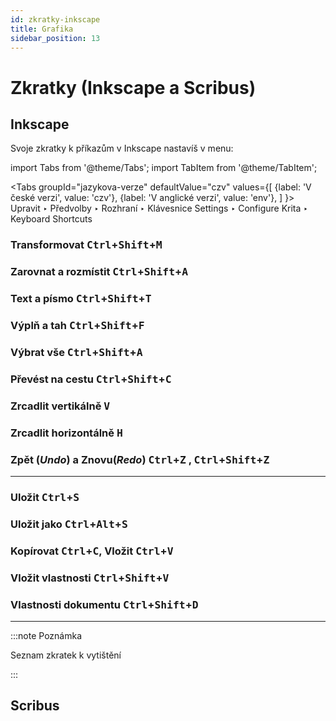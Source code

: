 ```yaml
---
id: zkratky-inkscape
title: Grafika
sidebar_position: 13
---
```


# Zkratky (Inkscape a Scribus)

## Inkscape

Svoje zkratky k příkazům v Inkscape nastavíš v menu:

import Tabs from '@theme/Tabs';
import TabItem from '@theme/TabItem';

<Tabs
  groupId="jazykova-verze"
  defaultValue="czv"
  values={[
    {label: 'V české verzi', value: 'czv'},
    {label: 'V anglické verzi', value: 'env'},
  ]
}>
<TabItem value="czv">Upravit ‣ Předvolby ‣ Rozhraní ‣ Klávesnice</TabItem>
<TabItem value="env">Settings ‣ Configure Krita ‣ Keyboard Shortcuts</TabItem>
</Tabs>


### Transformovat <kbd>Ctrl</kbd>+<kbd>Shift</kbd>+<kbd>M</kbd>
### Zarovnat a rozmístit <kbd>Ctrl</kbd>+<kbd>Shift</kbd>+<kbd>A</kbd>
### Text a písmo <kbd>Ctrl</kbd>+<kbd>Shift</kbd>+<kbd>T</kbd>
### Výplň a tah <kbd>Ctrl</kbd>+<kbd>Shift</kbd>+<kbd>F</kbd>

### Výbrat vše <kbd>Ctrl</kbd>+<kbd>Shift</kbd>+<kbd>A</kbd>
### Převést na cestu <kbd>Ctrl</kbd>+<kbd>Shift</kbd>+<kbd>C</kbd>


### Zrcadlit vertikálně <kbd>V</kbd>
### Zrcadlit horizontálně <kbd>H</kbd>

### Zpět (*Undo*) a Znovu(*Redo*) <kbd>Ctrl</kbd>+<kbd>Z</kbd> , <kbd>Ctrl</kbd>+<kbd>Shift</kbd>+<kbd>Z</kbd>
***

### Uložit <kbd>Ctrl</kbd>+<kbd>S</kbd>
### Uložit jako <kbd>Ctrl</kbd>+<kbd>Alt</kbd>+<kbd>S</kbd>

### Kopírovat <kbd>Ctrl</kbd>+<kbd>C</kbd>, Vložit <kbd>Ctrl</kbd>+<kbd>V</kbd>
### Vložit vlastnosti <kbd>Ctrl</kbd>+<kbd>Shift</kbd>+<kbd>V</kbd>

### Vlastnosti  dokumentu <kbd>Ctrl</kbd>+<kbd>Shift</kbd>+<kbd>D</kbd>
***

:::note Poznámka

Seznam zkratek k vytištění

:::

## Scribus
